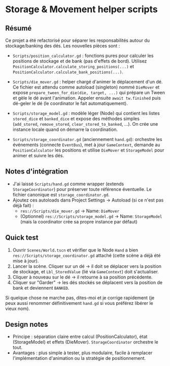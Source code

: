 Storage & Movement helper scripts
=================================

Résumé
------
Ce projet a été refactorisé pour séparer les responsabilités autour du stockage/banking des dés.
Les nouvelles pièces sont :

- `Scripts/position_calculator.gd` : fonctions pures pour calculer les positions de stockage et de bank (pas d'effets de bord). Utilisez `PositionCalculator.calculate_storing_positions(...)` et `PositionCalculator.calculate_bank_positions(...)`.

- `Scripts/die_mover.gd` : helper chargé d'animer le déplacement d'un dé. Ce fichier est attendu comme autoload (singleton) nommé `DieMover` et expose `prepare_tween_for_die(die, target, ...)` qui prépare un Tween et gèle le dé avant l'animation. Appeler ensuite `await tw.finished` puis dé-geler le dé (le coordinator le fait automatiquement).

- `Scripts/storage_model.gd` : modèle léger (Node) qui contient les listes `stored_dice` et `banked_dice` et expose des méthodes simples (`add_stored`, `remove_stored`, `clear_stored_to_banked`, ...). On crée une instance locale quand on démarre la coordination.

- `Scripts/storage_coordinator.gd` (anciennement `hand.gd`): orchestre les événements (connecte `EventBus`), met à jour `GameContext`, demande au `PositionCalculator` les positions et utilise `DieMover` et `StorageModel` pour animer et suivre les dés.

Notes d'intégration
-------------------
- J'ai laissé `Scripts/hand.gd` comme wrapper (extends `StorageCoordinator`) pour préserver toute référence éventuelle. Le fichier canonique est `storage_coordinator.gd`.
- Ajoutez ces autoloads dans Project Settings -> Autoload (si ce n'est pas déjà fait) :
  - `res://Scripts/die_mover.gd` -> Name: `DieMover`
  - (Optionnel) `res://Scripts/storage_model.gd` -> Name: `StorageModel` (mais la coordinator crée sa propre instance par défaut)

Quick test
----------
1. Ouvrir `Scenes/World.tscn` et vérifier que le Node `Hand` a bien `res://Scripts/storage_coordinator.gd` attaché (cette scène a déjà été mise à jour).
2. Lancer la scène. Cliquer sur un dé -> il doit se déplacer vers la position de stockage, et `Lbl_StoredValue` (lié via `GameContext`) doit s'actualiser.
3. Cliquer à nouveau sur le dé -> il retourne à sa position précédente.
4. Cliquer sur "Garder" -> les dés stockés se déplacent vers la position de bank et deviennent `BANKED`.

Si quelque chose ne marche pas, dites-moi et je corrige rapidement (je peux aussi renommer définitivement `hand.gd` si vous préférez libérer le vieux nom).

Design notes
------------
- Principe : séparation claire entre calcul (PositionCalculator), état (StorageModel) et effets (DieMover). `StorageCoordinator` orchestre le tout.
- Avantages : plus simple à tester, plus modulaire, facile à remplacer l'implémentation d'animation ou la stratégie de positionnement.

